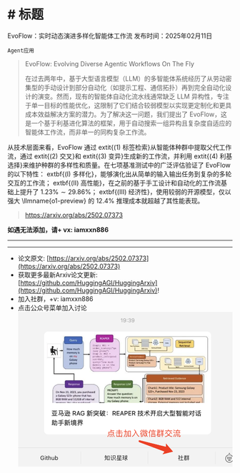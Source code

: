 # # 标题
EvoFlow：实时动态演进多样化智能体工作流
发布时间：2025年02月11日

`Agent应用`
> EvoFlow: Evolving Diverse Agentic Workflows On The Fly
>
> 在过去两年中，基于大型语言模型（LLM）的多智能体系统经历了从劳动密集型的手动设计到部分自动化（如提示工程、通信拓扑）再到完全自动化设计的演变。然而，现有的智能体自动化流水线通常缺乏 LLM 异构性，专注于单一目标的性能优化，这限制了它们结合较弱模型以实现更定制化和更具成本效益解决方案的潜力。为了解决这一问题，我们提出了 EvoFlow，这是一个基于利基进化算法的框架，用于自动搜索一组异构且复杂度自适应的智能体工作流，而非单一的同构复杂工作流。

从技术层面来看，EvoFlow 通过 	extit{(1) 标签检索}从智能体种群中提取父代工作流，通过 	extit{(2) 交叉}和 	extit{(3) 变异}生成新的工作流，并利用 	extit{(4) 利基选择}来维护种群的多样性和质量。在七项基准测试中的广泛评估验证了 EvoFlow 的以下特性：	extbf{(I) 多样化}，能够演化出从简单的输入输出任务到复杂的多轮交互的工作流；	extbf{(II) 高性能}，在之前的基于手工设计和自动化的工作流基础上提升了 $1.23\%\sim29.86\%$；	extbf{(III) 经济性}，使用较弱的开源模型，仅以强大 \llmname{o1-preview} 的 $12.4\%$ 推理成本就超越了其性能表现。
>
> https://arxiv.org/abs/2502.07373

**如遇无法添加，请+ vx: iamxxn886**
<hr />


<hr />

- 论文原文: [https://arxiv.org/abs/2502.07373](https://arxiv.org/abs/2502.07373)
- 获取更多最新Arxiv论文更新: [https://github.com/HuggingAGI/HuggingArxiv](https://github.com/HuggingAGI/HuggingArxiv)!
- 加入社群，+v: iamxxn886
- 点击公众号菜单加入讨论
![](https://raw.githubusercontent.com/HuggingAGI/wx_assets/main/2024/07/31/1722434818326-94339e92-22f1-4472-9d27-fed232f70b5d.jpeg)